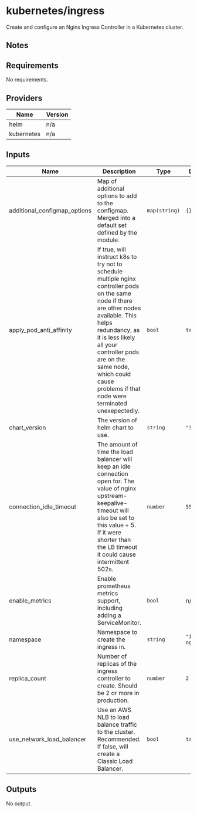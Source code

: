 # kubernetes/ingress

Create and configure an Nginx Ingress Controller in a Kubernetes cluster.

## Notes

<!-- BEGINNING OF PRE-COMMIT-TERRAFORM DOCS HOOK -->
## Requirements

No requirements.

## Providers

| Name | Version |
|------|---------|
| helm | n/a |
| kubernetes | n/a |

## Inputs

| Name | Description | Type | Default | Required |
|------|-------------|------|---------|:--------:|
| additional\_configmap\_options | Map of additional options to add to the configmap. Merged into a default set defined by the module. | `map(string)` | `{}` | no |
| apply\_pod\_anti\_affinity | If true, will instruct k8s to try not to schedule multiple nginx controller pods on the same node if there are other nodes available. This helps redundancy, as it is less likely all your controller pods are on the same node, which could cause problems if that node were terminated unexepectedly. | `bool` | `true` | no |
| chart\_version | The version of helm chart to use. | `string` | `"3.25.0"` | no |
| connection\_idle\_timeout | The amount of time the load balancer will keep an idle connection open for. The value of nginx upstream-keepalive-timeout will also be set to this value + 5. If it were shorter than the LB timeout it could cause intermittent 502s. | `number` | `55` | no |
| enable\_metrics | Enable prometheus metrics support, including adding a ServiceMonitor. | `bool` | n/a | yes |
| namespace | Namespace to create the ingress in. | `string` | `"ingress-nginx"` | no |
| replica\_count | Number of replicas of the ingress controller to create. Should be 2 or more in production. | `number` | `2` | no |
| use\_network\_load\_balancer | Use an AWS NLB to load balance traffic to the cluster. Recommended. If false, will create a Classic Load Balancer. | `bool` | `true` | no |

## Outputs

No output.

<!-- END OF PRE-COMMIT-TERRAFORM DOCS HOOK -->
